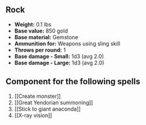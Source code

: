 ## Rock
- **Weight:** 0.1 lbs
- **Base value:** 850 gold
- **Base material:** Gemstone
- **Ammunition for:** Weapons using sling skill
- **Throws per round:** 1
- **Base damage - Small:** 1d3 (avg 2.0)
- **Base damage - Large:** 1d3 (avg 2.0)

## Component for the following spells

1. [[Create monster]]
2. [[Great Yendorian summoning]]
3. [[Stick to giant anaconda]]
4. [[X-ray vision]]
